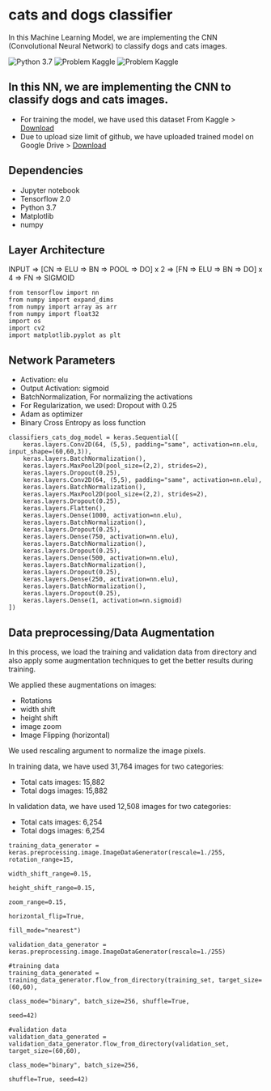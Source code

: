 # cats and dogs classifier
In this Machine Learning Model, we are implementing the CNN (Convolutional Neural Network)  to classify dogs and cats images.

![Python 3.7](https://img.shields.io/badge/python-v3.7-blue)    ![Problem Kaggle](https://img.shields.io/badge/Problem-Vision-blue.svg)     ![Problem Kaggle](https://img.shields.io/badge/Data-Kaggle-orange.svg)

## In this NN, we are implementing the CNN to classify dogs and cats images.
* For training the model, we have used this dataset From Kaggle > [Download](https://www.kaggle.com/ppleskov/cute-cats-and-dogs-from-pixabaycom)
* Due to upload size limit of github, we have uploaded trained model on Google Drive > [Download](https://drive.google.com/uc?export=download&id=1CLolexl8DJWLKRt70tJVZLCC3f3XY9zu)

## Dependencies
* Jupyter notebook
* Tensorflow 2.0
* Python 3.7
* Matplotlib
* numpy

## Layer Architecture
INPUT => [CN => ELU => BN => POOL => DO] x 2 => [FN => ELU => BN => DO] x 4 => FN => SIGMOID

```
from tensorflow import nn
from numpy import expand_dims
from numpy import array as arr
from numpy import float32
import os
import cv2
import matplotlib.pyplot as plt
```

## Network Parameters
* Activation: elu
* Output Activation: sigmoid
* BatchNormalization, For normalizing the activations
* For Regularization, we used: Dropout with 0.25
* Adam as optimizer
* Binary Cross Entropy as loss function

```
classifiers_cats_dog_model = keras.Sequential([
    keras.layers.Conv2D(64, (5,5), padding="same", activation=nn.elu, input_shape=(60,60,3)),
    keras.layers.BatchNormalization(),
    keras.layers.MaxPool2D(pool_size=(2,2), strides=2),
    keras.layers.Dropout(0.25),
    keras.layers.Conv2D(64, (5,5), padding="same", activation=nn.elu),
    keras.layers.BatchNormalization(),
    keras.layers.MaxPool2D(pool_size=(2,2), strides=2),
    keras.layers.Dropout(0.25),
    keras.layers.Flatten(),
    keras.layers.Dense(1000, activation=nn.elu),
    keras.layers.BatchNormalization(),
    keras.layers.Dropout(0.25),
    keras.layers.Dense(750, activation=nn.elu),
    keras.layers.BatchNormalization(),
    keras.layers.Dropout(0.25),
    keras.layers.Dense(500, activation=nn.elu),
    keras.layers.BatchNormalization(),
    keras.layers.Dropout(0.25),
    keras.layers.Dense(250, activation=nn.elu),
    keras.layers.BatchNormalization(),
    keras.layers.Dropout(0.25),
    keras.layers.Dense(1, activation=nn.sigmoid)
])
```

## Data preprocessing/Data Augmentation
In this process, we load the training and validation data from directory and also apply some augmentation techniques to get the better results during training.

We applied these augmentations on images:
* Rotations
* width shift
* height shift
* image zoom
* Image Flipping (horizontal)

We used rescaling argument to normalize the image pixels.

In training data, we have used 31,764 images for two categories:
* Total cats images: 15,882
* Total dogs images: 15,882

In validation data, we have used 12,508 images for two categories:
* Total cats images: 6,254
* Total dogs images: 6,254

```
training_data_generator = keras.preprocessing.image.ImageDataGenerator(rescale=1./255, rotation_range=15, 
                                                                          width_shift_range=0.15,
                                                                         height_shift_range=0.15,
                                                                         zoom_range=0.15,
                                                                         horizontal_flip=True,
                                                                         fill_mode="nearest")

validation_data_generator = keras.preprocessing.image.ImageDataGenerator(rescale=1./255)

#training data
training_data_generated = training_data_generator.flow_from_directory(training_set, target_size=(60,60), 
                                                                     class_mode="binary", batch_size=256, shuffle=True,
                                                                     seed=42)

#validation data
validation_data_generated = validation_data_generator.flow_from_directory(validation_set, target_size=(60,60), 
                                                                          class_mode="binary", batch_size=256,
                                                                         shuffle=True, seed=42)
```
